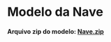 # Modelo da Nave

#### Arquivo zip do modelo: [Nave.zip](https://github.com/ICEI-PUC-Minas-PPC-CC/ppc-cc-2023-2-mod3d-noite-mod_3d_nave/files/13661493/Nave.zip)


